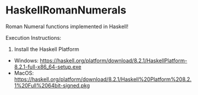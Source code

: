 # HaskellRomanNumerals
Roman Numeral functions implemented in Haskell!

Execution Instructions:

1. Install the Haskell Platform
* Windows: https://haskell.org/platform/download/8.2.1/HaskellPlatform-8.2.1-full-x86_64-setup.exe
* MacOS: https://haskell.org/platform/download/8.2.1/Haskell%20Platform%208.2.1%20Full%2064bit-signed.pkg
